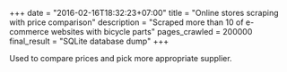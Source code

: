 +++
date = "2016-02-16T18:32:23+07:00"
title = "Online stores scraping with price comparison"
description = "Scraped more than 10 of e-commerce websites with bicycle parts"
pages_crawled = 200000
final_result = "SQLite database dump"
+++

Used to compare prices and pick more appropriate supplier.
